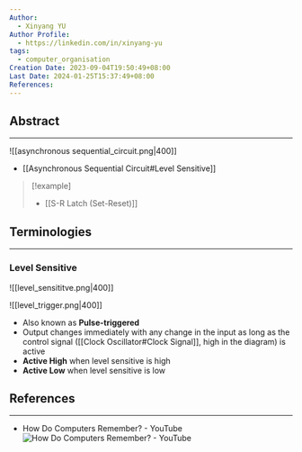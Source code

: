 ```yaml
---
Author:
  - Xinyang YU
Author Profile:
  - https://linkedin.com/in/xinyang-yu
tags:
  - computer_organisation
Creation Date: 2023-09-04T19:50:49+08:00
Last Date: 2024-01-25T15:37:49+08:00
References: 
---
```

## Abstract
--- 
![[asynchronous sequential_circuit.png|400]]

- [[Asynchronous Sequential Circuit#Level Sensitive]]



>[!example]
>- [[S-R Latch (Set-Reset)]]

## Terminologies
---
### Level Sensitive

![[level_sensititve.png|400]]

![[level_trigger.png|400]]


- Also known as **Pulse-triggered**
- Output changes immediately with any change in the input as long as the control signal ([[Clock Oscillator#Clock Signal]], high in the diagram) is active
- **Active High** when level sensitive is high
- **Active Low** when level sensitive is low


## References
---
- How Do Computers Remember? - YouTube
![How Do Computers Remember? - YouTube](https://youtu.be/I0-izyq6q5s?si=uCiyGmIsDyOfcte9)